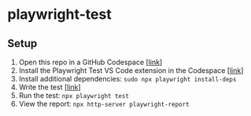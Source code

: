 # playwright-test

## Setup

1. Open this repo in a GitHub Codespace [[link](https://docs.github.com/en/codespaces/overview)]
2. Install the Playwright Test VS Code extension in the Codespace [[link](https://playwright.dev/docs/intro#using-the-vs-code-extension)]
3. Install additional dependencies: `sudo npx playwright install-deps`
4. Write the test [[link](https://playwright.dev/docs/intro#first-test)]
5. Run the test: `npx playwright test`
6. View the report: `npx http-server playwright-report`
